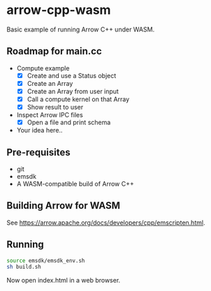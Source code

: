 # arrow-cpp-wasm

Basic example of running Arrow C++ under WASM.

## Roadmap for main.cc

- Compute example
  - [x] Create and use a Status object
  - [x] Create an Array
  - [x] Create an Array from user input
  - [x] Call a compute kernel on that Array
  - [x] Show result to user
- Inspect Arrow IPC files
  - [x] Open a file and print schema
- Your idea here..

## Pre-requisites

- git
- emsdk
- A WASM-compatible build of Arrow C++

## Building Arrow for WASM

See <https://arrow.apache.org/docs/developers/cpp/emscripten.html>.

## Running

```sh
source emsdk/emsdk_env.sh
sh build.sh
```

Now open index.html in a web browser.
